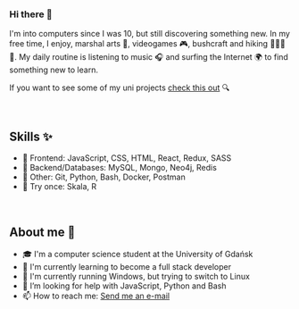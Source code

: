 <h3> Hi there 👋 </h3>

I'm into computers since I was 10, but still discovering something new. In my free time, I enjoy, marshal arts 🥋, videogames 🎮, bushcraft and hiking 🌲⛺🔥🌳. My daily routine is listening to music 🎧 and surfing the Internet 🌍 to find something new to learn.

If you want to see some of my uni projects [check this out](https://github.com/Azalurg-Uni-Projects) 🔍

</br>

## Skills ✨

- 📱 Frontend: JavaScript, CSS, HTML, React, Redux, SASS
- 🔌 Backend/Databases: MySQL, Mongo, Neo4j, Redis  
- 🐍 Other: Git, Python, Bash, Docker, Postman
- 🔬 Try once: Skala, R

</br>

## About me 📝

- 🎓 I'm a computer science student at the University of Gdańsk
- 🌱 I'm currently learning to become a full stack developer
- 🔭 I'm currently running Windows, but trying to switch to Linux
- 🤝 I’m looking for help with JavaScript, Python and Bash
- 📫 How to reach me: [Send me an e-mail](mailto:patryk31415@gmail.com)

